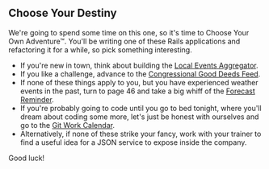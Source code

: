 ## Choose Your Destiny

We're going to spend some time on this one, so it's time to Choose Your Own Adventure™. You'll be writing one of these Rails applications and refactoring it for a while, so pick something interesting.

* If you're new in town, think about building the [Local Events Aggregator](../happenings/).
* If you like a challenge, advance to the [Congressional Good Deeds Feed](../opposite_of_progress/).
* If none of these things apply to you, but you have experienced weather events in the past, turn to page 46 and take a big whiff of the [Forecast Reminder](../event_system/).
* If you're probably going to code until you go to bed tonight, where you'll dream about coding some more, let's just be honest with ourselves and go to the [Git Work Calendar](../erdone/).
* Alternatively, if none of these strike your fancy, work with your trainer to find a useful idea for a JSON service to expose inside the company.

Good luck!

